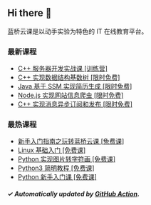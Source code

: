 ## Hi there 👋

蓝桥云课是以动手实验为特色的 IT 在线教育平台。

### 最新课程

<!-- LATEST:START -->
- [C++ 服务器开发实战课 [训练营]](https://www.lanqiao.cn/courses/10092/)
- [C++ 实现数据结构基数树 [限时免费]](https://www.lanqiao.cn/courses/693/)
- [Java 基于 SSM 实现简历生成 [限时免费]](https://www.lanqiao.cn/courses/875/)
- [Node.js 实现网站信息爬虫 [限时免费]](https://www.lanqiao.cn/courses/1290/)
- [C++ 实现消息异步订阅和发布 [限时免费]](https://www.lanqiao.cn/courses/664/)
<!-- LATEST:END -->

### 最热课程

<!-- HOTEST:START -->
- [新手入门指南之玩转蓝桥云课 [免费课]](https://www.lanqiao.cn/courses/63/)
- [Linux 基础入门 [免费课]](https://www.lanqiao.cn/courses/1/)
- [Python 实现图片转字符画 [免费课]](https://www.lanqiao.cn/courses/370/)
- [Python3 简明教程 [免费课]](https://www.lanqiao.cn/courses/596/)
- [Python 新手入门课 [免费课]](https://www.lanqiao.cn/courses/1330/)
<!-- HOTEST:END -->

##### ✓ Automatically updated by [GitHub Action](https://github.com/lanqiao-courses/.github/actions/workflows/update.yml).
